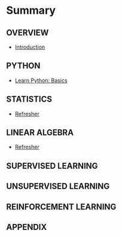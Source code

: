 # Summary

## OVERVIEW

* [Introduction](README.md)

## PYTHON

* [Learn Python: Basics](python/learn-python.md)

## STATISTICS

* [Refresher](statistics/introduction.md)

## LINEAR ALGEBRA

* [Refresher](linear-algebra/refresher.md)

## SUPERVISED LEARNING

## UNSUPERVISED LEARNING

## REINFORCEMENT LEARNING

## APPENDIX

